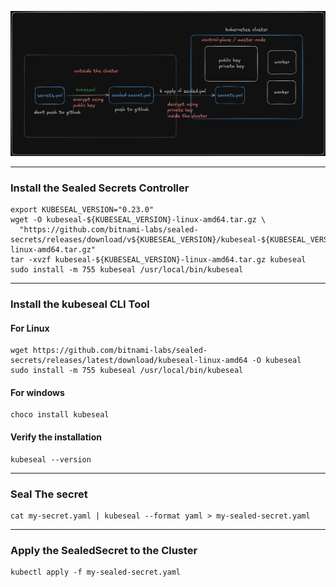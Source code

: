 ![image](image.png)

---

### Install the Sealed Secrets Controller

```shell
export KUBESEAL_VERSION="0.23.0"
wget -O kubeseal-${KUBESEAL_VERSION}-linux-amd64.tar.gz \
  "https://github.com/bitnami-labs/sealed-secrets/releases/download/v${KUBESEAL_VERSION}/kubeseal-${KUBESEAL_VERSION}-linux-amd64.tar.gz"
tar -xvzf kubeseal-${KUBESEAL_VERSION}-linux-amd64.tar.gz kubeseal
sudo install -m 755 kubeseal /usr/local/bin/kubeseal
```

---

### Install the kubeseal CLI Tool

#### For Linux
```shell
wget https://github.com/bitnami-labs/sealed-secrets/releases/latest/download/kubeseal-linux-amd64 -O kubeseal
sudo install -m 755 kubeseal /usr/local/bin/kubeseal
```

#### For windows
```shell
choco install kubeseal
```

#### Verify the installation
```shell
kubeseal --version
```

---

### Seal The secret

```shell
cat my-secret.yaml | kubeseal --format yaml > my-sealed-secret.yaml
```

---

### Apply the SealedSecret to the Cluster

```shell
kubectl apply -f my-sealed-secret.yaml
```